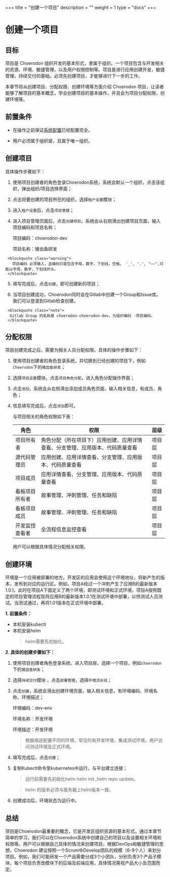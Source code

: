 ﻿+++
title = "创建一个项目"
description = ""
weight = 1
type = "docs"
+++

# 创建一个项目

## 目标

项目是 Choerodon 组织开发的基本形式，隶属于组织。一个项目包含与开发相关的资源、环境、敏捷管理，以及用户权限控制等。项目是进行应用创建开发，敏捷管理，持续交付的基础，必须先创建项目，才能够进行下一步的工作。

本章节将从创建项目、分配权限、创建环境等方面介绍 Choerodon 项目，让读者能够了解项目的基本概念，学会创建项目的基本操作，并且会为项目分配权限，创建环境等。

## 前置条件

- <font>在操作之前保证[系统配置](../../user-guide/system-configuration)已经配置完全。</font>

- 用户必须属于组织层，且属于唯一组织。

## 创建项目

 具体操作步骤如下：

   1. 使用项目创建者的角色登录Choerodon系统，系统会默认一个组织，点击该组织，弹出组织/项目选择界面；

   2. 点击将要创建的项目所在的组织，选择`租户设置`模块；

   3. 进入`租户设置`后，点击`项目管理`；

   4. 进入项目管理页面后，点击``创建项目``。系统会从右侧滑出创建项目页面，输入项目编码和项目名称；
       
       项目编码：choerodon-dev 

       项目名称：猪齿鱼研发

     <blockquote class="warning">
       项目编码 必须输入，且编码只能包含字母，数字，下划线，空格， '_', '.', "——",只能以字母，数字，下划线开头。
     </blockquote>

   5. 填写完成后，点击``创建``，即可创建新的项目；

   6. 当项目创建成功，Choerodon同时会在Gitlab中创建一个Group和Issue库。我们可以登录到Gitlab检查创建。

     <blockquote class="note">
      Gitlab Group 的名称是 choerodon-choerodon-dev，为组织编码 -项目编码。
     </blockquote>

## 分配权限

项目创建完成之后，需要为相关人员分配权限。具体的操作步骤如下：

1.  使用项目创建者的角色登录系统，并切换到已经创建的项目下，例如`Choerodon`下的`猪齿鱼研发`；

2.  选择``项目设置``模块，点击``项目角色分配``，进入角色分配操作界面；

3.  点击`添加`，系统会从右侧滑出添加成员角色页面，输入相关信息，有成员、角色；

4. 信息填写完成后，点击`添加`即可。

    与项目相关的角色权限如下表：

    角色 | 权限 | 层级
    --- | --- | ---
    项目所有者 | 角色分配（所在项目下）应用创建、应用详情查看、分支管理、应用版本、代码质量查看 | 项目层
    源代码管理员 | 应用创建、应用详情查看、分支管理、应用版本、代码质量查看 | 项目层
    项目成员 | 应用详情查看、分支管理、应用版本、代码质量查看 | 项目层
    看板项目所有者 | 故事管理、冲刺管理、任务和缺陷 | 项目层
    看板项目成员 | 故事管理、冲刺管理、任务和缺陷 | 项目层
    开发监控查看者 | 全流程信息监控查看 | 项目层

    用户可以根据具体情况分配相关权限。


## 创建环境

环境是一个应用被部署的地方。开发区的应用会使用这个环境地址，将新产生的版本，发布到对应的运行区。例如，项目A经过一个冲刺产生了应用B的最新版本1.0.1，此时在项目A下面定义了两个环境，即测试环境和正式环境，项目A按照既定的项目管理流程现将应用B的最新版本1.0.1在测试环境中部署，以供测试人员测试。当测试通过，再将1.01版本在正式环境中部署。

 **1. 前置条件：**

 - 本机安装kubectl
 - 本机安装helm
     <blockquote class="warning">
        helm需要先初始化。
    </blockquote>

**2. 具体的创建步骤如下：**

1.  使用项目创建者角色登录系统，进入项目层，选择一个项目，例如``choerodon``下的``猪齿鱼研发``；
2.  选择`持续交付`模块 ，点击`部署管理`，选择`环境流水线`；
3.  点击`创建`，系统会滑出创建环境页面，输入相关信息，有环境编码、环境名称、环境描述；

    环境编码：dev-env

    环境名称：开发环境

    环境描述：开发环境


    <blockquote class="note">
        根据用途配置不同的环境，常见的有开发环境，集成测试环境，用户访问测试环境及正式环境。
    </blockquote>

3.  填写完成后，点击`创建`；
4.  复制Kubectl命令至kubernetes中运行，与平台建立连接；
     <blockquote class="note">
        运行前需要先初始化helm helm init ,helm repo update。
    </blockquote>
	     <blockquote class="warning">
        helm 的版本必须与服务器上helm版本一致。
    </blockquote>
5.  创建成功后，环境状态为运行中。


## 总结

项目是Choerodon最重要的概念，它是开发区组织资源的基本形式。通过本章节简单的学习，我们可以在Choerodon系统中创建自己的项目以及设置相关环境和权限等。用户可以根据自己具体的情况来创建项目，根据DevOps和敏捷管理的思想，Choerodon 建议按照一个Scrum中Develop团队的规模（6-9个人）来划分项目。例如，我们可能研发一个产品需要分成3个小团队，分别负责3个产品子模块，每个项目负责改模块下的后端及前端应用，具体情况需视产品大小及范围而定。